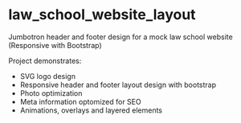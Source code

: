 # law_school_website_layout
Jumbotron header and footer design for a mock law school website (Responsive with Bootstrap)

Project demonstrates:
- SVG logo design
- Responsive header and footer layout design with bootstrap
- Photo optimization
- Meta information optomized for SEO
- Animations, overlays and layered elements
